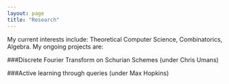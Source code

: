 ```yaml
---
layout: page
title: "Research"
---
```


My current interests include: Theoretical Computer Science, Combinatorics, Algebra. My ongoing projects are:

###Discrete Fourier Transform on Schurian Schemes (under Chris Umans)

###Active learning through queries (under Max Hopkins)
